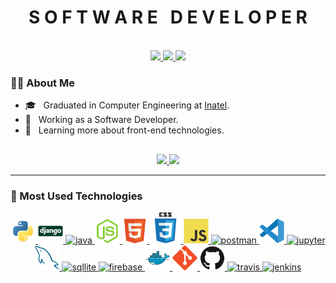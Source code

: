 <div align="center">
  <h1 align="center">S O F T W A R E &nbsp; D E V E L O P E R</h1>
</div>

<div align="center">
  <br>
    <a href="mailto:leandroaquinopereira@outlook.com" alt="outlook">
        <img src="https://img.shields.io/badge/Outlook-0078D4?style=for-the-badge&logo=microsoft-outlook&logoColor=white&link=leandroaquinopereira@outlook.com"/>
    </a>
    <a href="https://www.linkedin.com/in/leandroaquinopereira/" alt="linkedin">
        <img src="https://img.shields.io/badge/LinkedIn-0077B5?style=for-the-badge&logo=linkedin&logoColor=white&link=https://www.linkedin.com/in/leandroaquinopereira/"/>
    </a>
    <a href="https://www.instagram.com/pa_leandroap/" alt="instagram">  
        <img src="https://img.shields.io/badge/Instagram-E4405F?style=for-the-badge&logo=instagram&logoColor=white&link=pa_leandroap"/>
    </a>
</div>

### 👨‍💻 About Me
* 🎓 &nbsp; Graduated in Computer Engineering at <a href="https://inatel.br/home/">Inatel</a>.
* 💼 &nbsp; Working as a Software Developer.
* 🌱 &nbsp; Learning more about front-end technologies.

##

<div align="center">
    <a href="https://github.com/leandroaquinopereira">
        <img height="170em" src="https://github-readme-stats.vercel.app/api?username=leandroaquinopereira&show_icons=true&theme=dark&include_all_commits=true&count_private=true"/>
        <img height="170em" src="https://github-readme-stats.vercel.app/api/top-langs/?username=leandroaquinopereira&layout=compact&langs_count=7&theme=dark"/>
    </a>
</div>

---

### 🤖 Most Used Technologies

<div align="center">
    <a href="https://www.python.org/" target="_blank"> 
        <img src="https://raw.githubusercontent.com/devicons/devicon/master/icons/python/python-original.svg" alt="python" width="40" height="40"/> 
    </a>
    <a href="https://www.djangoproject.com" target="_blank"> 
        <img src="https://raw.githubusercontent.com/devicons/devicon/master/icons/django/django-original.svg" alt="django" width="40" height="40"/> 
    </a>
    <a href="https://www.java.com" target="_blank"> 
        <img src="https://www.vectorlogo.zone/logos/java/java-icon.svg" alt="java" width="50" height="50"/>
    </a>
    <a href="https://nodejs.org" target="_blank"> 
        <img src="https://raw.githubusercontent.com/devicons/devicon/master/icons/nodejs/nodejs-original.svg" alt="nodejs" width="40" height="40"/> 
    </a> 
    <a href="https://www.w3schools.com/html/" target="_blank"> 
        <img src="https://raw.githubusercontent.com/devicons/devicon/master/icons/html5/html5-original.svg" alt="html5" width="40" height="40"/> 
    </a> 
    <a href="https://www.w3schools.com/css/" target="_blank"> 
        <img src="https://raw.githubusercontent.com/devicons/devicon/master/icons/css3/css3-original-wordmark.svg" alt="css3" width="50" height="50"/> 
    </a>
    <a href="https://www.javascript.com" target="_blank"> 
        <img src="https://raw.githubusercontent.com/devicons/devicon/master/icons/javascript/javascript-original.svg" alt="js" width="40" height="40"/> 
    </a> 
    <a href="https://postman.com" target="_blank">
        <img src="https://www.vectorlogo.zone/logos/getpostman/getpostman-icon.svg" alt="postman" width="40" height="40"/> 
    </a>
    <a href="https://code.visualstudio.com" target="_blank"> 
        <img src="https://raw.githubusercontent.com/devicons/devicon/master/icons/vscode/vscode-original.svg" alt="vscode" width="40" height="40"/> 
    </a>
    <a href="https://jupyter.org" target="_blank"> 
        <img src="https://www.vectorlogo.zone/logos/jupyter/jupyter-icon.svg" alt="jupyter" width="40" height="40"/> 
    </a>
    <a href="https://www.mysql.com" target="_blank"> 
        <img src="https://raw.githubusercontent.com/devicons/devicon/master/icons/mysql/mysql-original.svg" alt="mysql" width="40" height="40"/>
    </a>
    <a href="https://www.sqlite.org/index.html" target="_blank"> 
        <img src="https://www.vectorlogo.zone/logos/sqlite/sqlite-icon.svg" alt="sqllite" width="40" height="40"/>
    </a>
    <a href="https://firebase.google.com" target="_blank"> 
        <img src="https://www.vectorlogo.zone/logos/firebase/firebase-icon.svg" alt="firebase" width="40" height="40"/>
    </a> 
    <a href="https://www.docker.com" target="_blank"> 
        <img src="https://raw.githubusercontent.com/devicons/devicon/master/icons/docker/docker-original.svg" alt="docker" width="40" height="40"/> 
    </a>
    <a href="https://git-scm.com" target="_blank"> 
        <img src="https://raw.githubusercontent.com/devicons/devicon/master/icons/git/git-original.svg" alt="git" width="40" height="40"/> 
    </a>
    <a href="https://github.com" target="_blank"> 
        <img src="https://raw.githubusercontent.com/devicons/devicon/master/icons/github/github-original.svg" alt="github" width="40" height="40"/> 
    </a>
    <a href="https://www.travis-ci.com" target="_blank"> 
        <img src="https://www.vectorlogo.zone/logos/travis-ci/travis-ci-icon.svg" alt="travis" width="40" height="40"/> 
    </a>  
    <a href="https://www.jenkins.io" target="_blank"> 
        <img src="https://www.vectorlogo.zone/logos/jenkins/jenkins-icon.svg" alt="jenkins" width="40" height="40"/> 
    </a>   
</div>